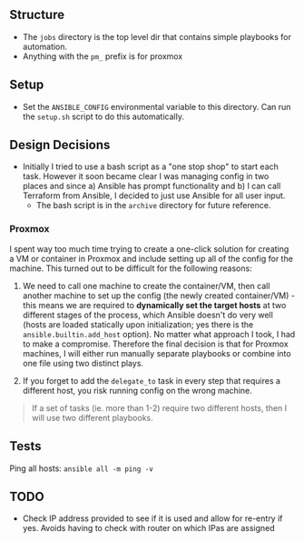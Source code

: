 
## Structure

* The `jobs` directory is the top level dir that contains simple playbooks for automation.
* Anything with the `pm_` prefix is for proxmox

## Setup

* Set the `ANSIBLE_CONFIG` environmental variable to this directory. Can run the `setup.sh` script to do this automatically.

## Design Decisions

* Initially I tried to use a bash script as a "one stop shop" to start each task. However it soon became clear I was managing config in two places and since a) Ansible has prompt functionality and b) I can call Terraform from Ansible, I decided to just use Ansible for all user input.
    * The bash script is in the `archive` directory for future reference.

### Proxmox

I spent way too much time trying to create a one-click solution for creating a VM or container in Proxmox and include setting up all of the config for the machine. This turned out to be difficult for the following reasons:

1. We need to call one machine to create the container/VM, then call another machine to set up the config (the newly created container/VM) - this means we are required to **dynamically set the target hosts** at two different stages of the process, which Ansible doesn't do very well (hosts are loaded statically upon initialization; yes there is the `ansible.builtin.add_host` option). No matter what approach I took, I had to make a compromise. Therefore the final decision is that for Proxmox machines, I will either run manually separate playbooks or combine into one file using two distinct plays. 

2. If you forget to add the `delegate_to` task in every step that requires a different host, you risk running config on the wrong machine.

> If a set of tasks (ie. more than 1-2) require two different hosts, then I will use two different playbooks.


## Tests

Ping all hosts: `ansible all -m ping -v`

## TODO

* Check IP address provided to see if it is used and allow for re-entry if yes. Avoids having to check with router on which IPas are assigned